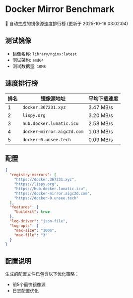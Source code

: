 # Docker Mirror Benchmark

🚀 自动生成的镜像源速度排行榜 (更新于 2025-10-19 03:02:04)

## 测试镜像
- 镜像名称: `library/nginx:latest`
- 测试架构: `amd64`
- 测试数据量: `10MB`

## 速度排行榜
| 排名 | 镜像源地址 | 平均下载速度 |
|------|------------|--------------|
| 1 | `docker.367231.xyz` | 3.47 MB/s |
| 2 | `lispy.org` | 3.20 MB/s |
| 3 | `hub.docker.lunatic.icu` | 2.58 MB/s |
| 4 | `docker-mirror.aigc2d.com` | 1.03 MB/s |
| 5 | `docker-0.unsee.tech` | 0.09 MB/s |

## 配置

```json
{
  "registry-mirrors": [
    "https://docker.367231.xyz",
    "https://lispy.org",
    "https://hub.docker.lunatic.icu",
    "https://docker-mirror.aigc2d.com",
    "https://docker-0.unsee.tech"
  ],
  "features": {
    "buildkit": true
  },
  "log-driver": "json-file",
  "log-opts": {
    "max-size": "100m",
    "max-file": "3"
  }
}
```

## 配置说明
生成的配置文件已包含以下优化策略：
- 前5个最快镜像源
- 日志配置优化

